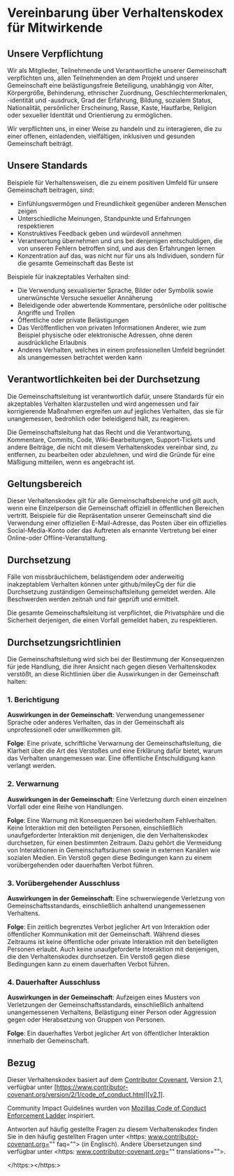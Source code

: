 
# Vereinbarung über Verhaltenskodex für Mitwirkende

## Unsere Verpflichtung

Wir als Mitglieder, Teilnehmende und Verantwortliche unserer Gemeinschaft verpflichten 
uns, allen Teilnehmenden an dem Projekt und unserer Gemeinschaft eine belästigungsfreie 
Beteiligung, unabhängig von Alter, Körpergröße, Behinderung, ethnischer Zuordnung, 
Geschlechtermerkmalen, -identität und -ausdruck, Grad der Erfahrung, Bildung, sozialem 
Status, Nationalität, persönlicher Erscheinung, Rasse, Kaste, Hautfarbe, Religion oder 
sexueller Identität und Orientierung zu ermöglichen.

Wir verpflichten uns, in einer Weise zu handeln und zu interagieren, die zu einer 
offenen, einladenden, vielfältigen, inklusiven und gesunden Gemeinschaft beiträgt.

## Unsere Standards

Beispiele für Verhaltensweisen, die zu einem positiven Umfeld für unsere Gemeinschaft 
beitragen, sind:

* Einfühlungsvermögen und Freundlichkeit gegenüber anderen Menschen zeigen
* Unterschiedliche Meinungen, Standpunkte und Erfahrungen respektieren
* Konstruktives Feedback geben und würdevoll annehmen
* Verantwortung übernehmen und uns bei denjenigen entschuldigen, die von unseren Fehlern 
betroffen sind, und aus den Erfahrungen lernen
* Konzentration auf das, was nicht nur für uns als Individuen, sondern für die gesamte 
Gemeinschaft das Beste ist

Beispiele für inakzeptables Verhalten sind:

* Die Verwendung sexualisierter Sprache, Bilder oder Symbolik sowie unerwünschte 
Versuche sexueller Annäherung
* Beleidigende oder abwertende Kommentare, persönliche oder politische Angriffe und 
Trollen
* Öffentliche oder private Belästigungen
* Das Veröffentlichen von privaten Informationen Anderer, wie zum Beispiel physische 
oder elektronische Adressen, ohne deren ausdrückliche Erlaubnis
* Anderes Verhalten, welches in einem professionellen Umfeld begründet als unangemessen 
betrachtet werden kann

## Verantwortlichkeiten bei der Durchsetzung

Die Gemeinschaftsleitung ist verantwortlich dafür, unsere Standards für ein akzeptables 
Verhalten klarzustellen und wird angemessen und fair korrigierende Maßnahmen ergreifen 
um auf jegliches Verhalten, das sie für unangemessen, bedrohlich oder beleidigend hält, 
zu reagieren.

Die Gemeinschaftsleitung hat das Recht und die Verantwortung, Kommentare, Commits, Code, 
Wiki-Bearbeitungen, Support-Tickets und andere Beiträge, die nicht mit diesem 
Verhaltenskodex vereinbar sind, zu entfernen, zu bearbeiten oder abzulehnen, und wird 
die Gründe für eine Mäßigung mitteilen, wenn es angebracht ist.

## Geltungsbereich

Dieser Verhaltenskodex gilt für alle Gemeinschaftsbereiche und gilt auch, wenn eine 
Einzelperson die Gemeinschaft offiziell in öffentlichen Bereichen vertritt. Beispiele 
für die Repräsentation unserer Gemeinschaft sind die Verwendung einer offiziellen 
E-Mail-Adresse, das Posten über ein offizielles Social-Media-Konto oder das Auftreten 
als ernannte Vertretung bei einer Online-oder Offline-Veranstaltung.

## Durchsetzung

Fälle von missbräuchlichem, belästigendem oder anderweitig inakzeptablem Verhalten 
können unter github/mileyCg der für die Durchsetzung zuständigen Gemeinschaftsleitung 
gemeldet werden. Alle Beschwerden werden zeitnah und fair geprüft und ermittelt.

Die gesamte Gemeinschaftsleitung ist verpflichtet, die Privatsphäre und die Sicherheit 
derjenigen, die einen Vorfall gemeldet haben, zu respektieren.

## Durchsetzungsrichtlinien

Die Gemeinschaftsleitung wird sich bei der Bestimmung der Konsequenzen für jede 
Handlung, die ihrer Ansicht nach gegen diesen Verhaltenskodex verstößt, an diese 
Richtlinien über die Auswirkungen in der Gemeinschaft halten:

### 1. Berichtigung

**Auswirkungen in der Gemeinschaft**: Verwendung unangemessener Sprache oder anderes 
Verhalten, das in der Gemeinschaft als unprofessionell oder unwillkommen gilt.

**Folge**: Eine private, schriftliche Verwarnung der Gemeinschaftsleitung, die Klarheit 
über die Art des Verstoßes und eine Erklärung dafür bietet, warum das Verhalten 
unangemessen war. Eine öffentliche Entschuldigung kann verlangt werden.

### 2. Verwarnung

**Auswirkungen in der Gemeinschaft**: Eine Verletzung durch einen einzelnen Vorfall oder 
eine Reihe von Handlungen.

**Folge**: Eine Warnung mit Konsequenzen bei wiederholtem Fehlverhalten. Keine 
Interaktion mit den beteiligten Personen, einschließlich unaufgeforderter Interaktion 
mit denjenigen, die den Verhaltenskodex durchsetzen, für einen bestimmten Zeitraum. Dazu 
gehört die Vermeidung von Interaktionen in Gemeinschaftsräumen sowie in externen Kanälen 
wie sozialen Medien. Ein Verstoß gegen diese Bedingungen kann zu einem vorübergehenden 
oder dauerhaften Verbot führen.

### 3. Vorübergehender Ausschluss

**Auswirkungen in der Gemeinschaft**: Eine schwerwiegende Verletzung von 
Gemeinschaftsstandards, einschließlich anhaltend unangemessenen Verhaltens.

**Folge**: Ein zeitlich begrenztes Verbot jeglicher Art von Interaktion oder 
öffentlicher Kommunikation mit der Gemeinschaft. Während dieses Zeitraums ist keine 
öffentliche oder private Interaktion mit den beteiligten Personen erlaubt. Auch keine 
unaufgeforderte Interaktion mit denjenigen, die den Verhaltenskodex durchsetzen. Ein 
Verstoß gegen diese Bedingungen kann zu einem dauerhaften Verbot führen.

### 4. Dauerhafter Ausschluss

**Auswirkungen in der Gemeinschaft**: Aufzeigen eines Musters von Verletzungen der 
Gemeinschaftsstandards, einschließlich anhaltend unangemessenen Verhaltens, Belästigung 
einer Person oder Aggression gegen oder Herabsetzung von Gruppen von Personen.

**Folge**: Ein dauerhaftes Verbot jeglicher Art von öffentlicher Interaktion innerhalb 
der Gemeinschaft.

## Bezug

Dieser Verhaltenskodex basiert auf dem [Contributor Covenant][homepage], Version 2.1, 
verfügbar unter 
[https://www.contributor-covenant.org/version/2/1/code_of_conduct.html][v2.1].

Community Impact Guidelines wurden von [Mozillas Code of Conduct Enforcement 
Ladder][mozilla] inspiriert.

Antworten auf häufig gestellte Fragen zu diesem Verhaltenskodex finden Sie in den häufig 
gestellten Fragen unter <https: www.contributor-covenant.org="" faq=""> (in Englisch). 
Andere Übersetzungen sind verfügbar unter <https: www.contributor-covenant.org="" 
translations="">.

[homepage]: https://www.contributor-covenant.org
[v2.1]: https://www.contributor-covenant.org/version/2/1/code_of_conduct.html
[mozilla]: https://github.com/mozilla/inclusion

</https:></https:>
